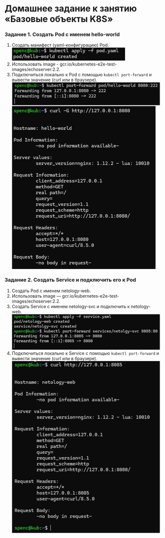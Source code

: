 # Домашнее задание к занятию «Базовые объекты K8S»

### Задание 1. Создать Pod с именем hello-world

1. Создать манифест (yaml-конфигурацию) Pod. <br>
<img src="https://github.com/RoadMania/netology_git/blob/main/screens/kub_5.JPG"> </div>
2. Использовать image - gcr.io/kubernetes-e2e-test-images/echoserver:2.2.
3. Подключиться локально к Pod с помощью `kubectl port-forward` и вывести значение (curl или в браузере).
<img src="https://github.com/RoadMania/netology_git/blob/main/screens/kub_6.JPG"> </div>
<img src="https://github.com/RoadMania/netology_git/blob/main/screens/kub_7.JPG"> </div>

### Задание 2. Создать Service и подключить его к Pod

1. Создать Pod с именем netology-web.
2. Использовать image — gcr.io/kubernetes-e2e-test-images/echoserver:2.2.
3. Создать Service с именем netology-svc и подключить к netology-web.
<img src="https://github.com/RoadMania/netology_git/blob/main/screens/kub_8.JPG"> </div>
4. Подключиться локально к Service с помощью `kubectl port-forward` и вывести значение (curl или в браузере).
<img src="https://github.com/RoadMania/netology_git/blob/main/screens/kub_9.JPG"> </div>
